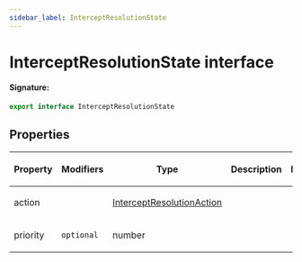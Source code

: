 ```yaml
---
sidebar_label: InterceptResolutionState
---
```


# InterceptResolutionState interface

#### Signature:

```typescript
export interface InterceptResolutionState
```

## Properties

<table><thead><tr><th>

Property

</th><th>

Modifiers

</th><th>

Type

</th><th>

Description

</th><th>

Default

</th></tr></thead>
<tbody><tr><td>

<p id="action">action</p>

</td><td>

</td><td>

[InterceptResolutionAction](./puppeteer.interceptresolutionaction.md)

</td><td>

</td><td>

</td></tr>
<tr><td>

<p id="priority">priority</p>

</td><td>

`optional`

</td><td>

number

</td><td>

</td><td>

</td></tr>
</tbody></table>
